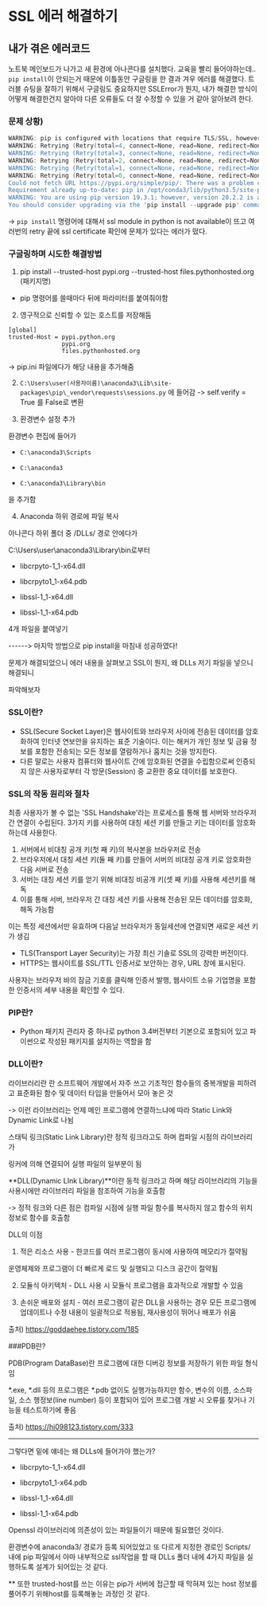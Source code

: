 # SSL 에러 해결하기





## 내가 겪은 에러코드

노트북 메인보드가 나가고 새 환경에 아나콘다를 설치했다. 교육을 빨리 들어야하는데.. `pip install`이 안되는거 때문에 이틀동안 구글링을 한 결과 겨우 에러를 해결했다. 트러블 슈팅을 잘하기 위해서 구글링도 중요하지만 SSLError가 뭔지, 내가 해결한 방식이 어떻게 해결한건지 알아야 다른 오류들도 더 잘 수정할 수 있을 거 같아 알아보려 한다.



### 문제 상황)

```powershell
WARNING: pip is configured with locations that require TLS/SSL, however the ssl module in Python is not available.
WARNING: Retrying (Retry(total=4, connect=None, read=None, redirect=None, status=None)) after connection broken by 'SSLError("Can't connect to HTTPS URL because the SSL module is not available.",)': /simple/pip/
WARNING: Retrying (Retry(total=3, connect=None, read=None, redirect=None, status=None)) after connection broken by 'SSLError("Can't connect to HTTPS URL because the SSL module is not available.",)': /simple/pip/
WARNING: Retrying (Retry(total=2, connect=None, read=None, redirect=None, status=None)) after connection broken by 'SSLError("Can't connect to HTTPS URL because the SSL module is not available.",)': /simple/pip/
WARNING: Retrying (Retry(total=1, connect=None, read=None, redirect=None, status=None)) after connection broken by 'SSLError("Can't connect to HTTPS URL because the SSL module is not available.",)': /simple/pip/
WARNING: Retrying (Retry(total=0, connect=None, read=None, redirect=None, status=None)) after connection broken by 'SSLError("Can't connect to HTTPS URL because the SSL module is not available.",)': /simple/pip/
Could not fetch URL https://pypi.org/simple/pip/: There was a problem confirming the ssl certificate: HTTPSConnectionPool(host='pypi.org', port=443): Max retries exceeded with url: /simple/pip/ (Caused by SSLError("Can't connect to HTTPS URL because the SSL module is not available.",)) - skipping
Requirement already up-to-date: pip in /opt/conda3/lib/python3.5/site-packages (19.3.1)
WARNING: You are using pip version 19.3.1; however, version 20.2.2 is available.
You should consider upgrading via the 'pip install --upgrade pip' command.

```

-> `pip install` 명령어에 대해서 ssl module in python is not available이 뜨고 여러번의 retry 끝에 ssl certificate 확인에 문제가 있다는 에러가 떴다.



### 구글링하며 시도한 해결방법

1) pip install --trusted-host pypi.org --trusted-host files.pythonhosted.org (패키지명) 

* pip 명령어를 쓸때마다 뒤에 파라미터를 붙여줘야함

2) 영구적으로 신뢰할 수 있는 호스트를 저장해둠

```
[global]
trusted-Host = pypi.python.org
               pypi.org
               files.pythonhosted.org
```

-> pip.ini 파일에다가 해당 내용을 추가해줌

2) `C:\Users\user(사용자이름)\anaconda3\Lib\site-packages\pip\_vendor\requests\sessions.py` 에 들어감 -> self.verify = True 를 False로 변환

3) 환경변수 설정 추가

환경변수 편집에 들어가

* `C:\anaconda3\Scripts`

* `C:\anaconda3`
* `C:\anaconda3\Library\bin`

을 추가함

4) Anaconda 하위 경로에 파일 복사

아나콘다 하위 폴더 중 /DLLs/ 경로 안에다가

C:\Users\user\anaconda3\Library\bin로부터

* libcrpyto-1_1-x64.dll

* libcrpyto1_1-x64.pdb

* libssl-1_1-x64.dll

* libssl-1_1-x64.pdb

4개 파일을 붙여넣기

------> 마지막 방법으로 pip install을 마침내 성공하였다!

문제가 해결되었으니 에러 내용을 살펴보고 SSL이 뭔지, 왜 DLLs 저기 파일을 넣으니 해결되니

파악해보자



### SSL이란?

* SSL(Secure Socket Layer)은 웹사이트와 브라우저 사이에 전송된 데이터를 암호화하여 인터넷 연보안을 유지하는 표준 기술이다. 이는 해커가 개인 정보 및 금융 정보를 포함한 전송되는 모든 정보를 열람하거나 훔치는 것을 방지한다.
* 다른 말로는 사용자 컴퓨터와 웹사이트 간에 암호화된 연결을 수립함으로써 인증되지 않은 사용자로부터 각 방문(Session) 중 교환한 중요 데이터를 보호한다.

### SSL의 작동 원리와 절차

최종 사용자가 볼 수 없는 'SSL Handshake'라는 프로세스를 통해 웹 서버와 브라우저 간 연결이 수립된다. 3가지 키를 사용하여 대칭 세션 키를 만들고 키는 데이터를 암호화하는데 사용한다.

1. 서버에서 비대칭 공개 키(첫 째 키)의 복사본을 브라우저로 전송
2. 브라우저에서 대칭 세션 키(둘 째 키)를 만들어 서버의 비대칭 공개 키로 암호화한 다음 서버로 전송
3. 서버는 대칭 세션 키를 얻기 위해 비대칭 비공개 키(셋 째 키)를 사용해 세션키를 해독
4. 이를 통해 서버, 브라우저 간 대칭 세션 키를 사용해 전송된 모든 데이터를 암호화, 해독 가능함

이는 특정 세션에서만 유효하며 다음날 브라우저가 동일세션에 연결되면 새로운 세션 키가 생김

* TLS(Transport Layer Security)는 가장 최신 기솔로 SSL의 강력한 버전이다.
*  HTTPS는 웹사이트를 SSL/TTL  인증서로 보안하는 경우, URL 창에 표시된다.

사용자는 브라우저 바의 잠금 기호를 클릭해 인증서 발행, 웹사이트 소유 기업명을 포함한 인증서의 세부 내용을 확인할 수 있다.



### PIP란?

- Python 패키지 관리자 중 하나로 python 3.4버전부터 기본으로 포함되어 있고 파이썬으로 작성된 패키지를 설치하는 역할을 함



### DLL이란?

라이브러리란 란 소프트웨어 개발에서 자주 쓰고 기초적인 함수들의 중복개발을 피하려고 표준화된 함수 및 데이터 타입을 만들어서 모아 놓은 것

-> 이런 라이브러리는 언제 메인 프로그램에 연결하느냐에 따라 Static Link와 Dynamic Link로 나뉨

스태틱 링크(Static Link Library)란 정적 링크라고도 하며 컴파일 시점의 라이브러리가

링커에 의해 연결되어 실행 파일의 일부분이 됨

**DLL(Dynamic LInk Library)**이란 동적 링크라고 하며 해당 라이브러리의 기능을 사용시에만 라이브러리 파일을 참조하여 기능을 호출함

-> 정적 링크와 다른 점은 컴파일 시점에 실행 파일 함수를 복사하지 않고 함수의 위치정보로 함수를 호출함

DLL의 이점

1) 적은 리소스 사용 - 한코드를 여러 프로그램이 동시에 사용하여 메모리가 절약됨

운영체제와 프로그램이 더 빠르게 로드 및 실행되고 디스크 공간이 절약됨

2) 모듈식 아키텍처 - DLL 사용 시 모듈식 프로그램을 효과적으로 개발할 수 있음

3) 손쉬운 배포와 설치 - 여러 프로그램이 같은 DLL을 사용하는 경우 모든 프로그램에 업데이트나 수정 내용이 일괄적으로 적용됨, 재사용성이 뛰어나 배포가 쉬움

출처) https://goddaehee.tistory.com/185

###PDB란?

PDB(Program DataBase)란 프로그램에 대한 디버깅 정보를 저장하기 위한 파일 형식임

*.exe, *.dll 등의 프로그램은 *.pdb 없이도 실행가능하지만 함수, 변수의 이름, 소스파일, 소스 행정보(line number) 등이 포함되어 있어 프로그램 개발 시 오류를 찾거나 기능을 테스트하기에 좋음

출처) https://hi098123.tistory.com/333



--------------------------------------------------------------------------------------------------------

그렇다면 밑에 얘네는 왜 DLLs에 들어가야 했는가?

* libcrpyto-1_1-x64.dll

* libcrpyto1_1-x64.pdb
* libssl-1_1-x64.dll
* libssl-1_1-x64.pdb

Openssl 라이브러리에 의존성이 있는 파일들이기 때문에 필요했던 것이다.

환경변수에 anaconda3/ 경로가 등록 되어있었고 또 다르게 지정한 경로인 Scripts/ 내에 pip 파일에서 아마 내부적으로 ssl작업을 할 때 DLLs 폴더 내에 4가지 파일을 실행하도록 설계가 되어있는 것 같다.

** 또한 trusted-host를 쓰는 이유는 pip가 서버에 접근할 때 막혀져 있는 host 정보를 풀어주기 위해host를 등록해놓는 과정인 것 같다.